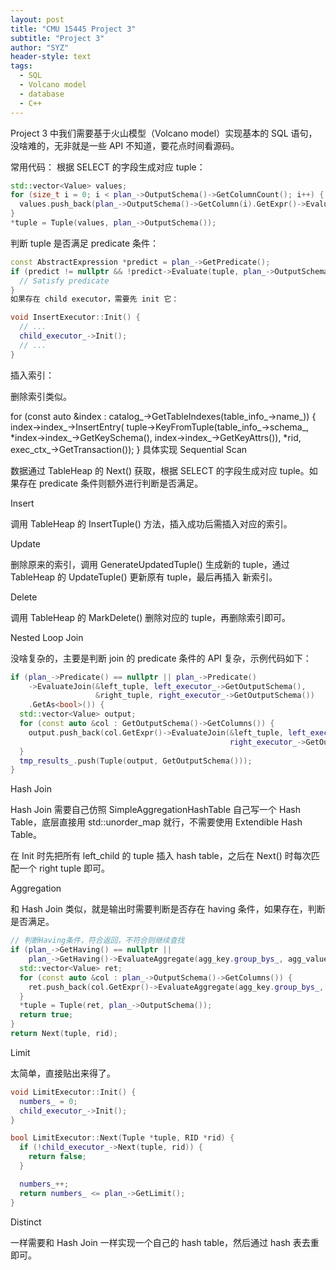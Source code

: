 ```yaml
---
layout: post
title: "CMU 15445 Project 3"
subtitle: "Project 3"
author: "SYZ"
header-style: text
tags:
  - SQL
  - Volcano model
  - database
  - C++
---
```


> 

Project 3 中我们需要基于火山模型（Volcano model）实现基本的 SQL 语句，没啥难的，无非就是一些 API 不知道，要花点时间看源码。

常用代码：
根据 SELECT 的字段生成对应 tuple：

```C++
std::vector<Value> values;
for (size_t i = 0; i < plan_->OutputSchema()->GetColumnCount(); i++) {
  values.push_back(plan_->OutputSchema()->GetColumn(i).GetExpr()->Evaluate(tuple, schema_));
}
*tuple = Tuple(values, plan_->OutputSchema());
```

判断 tuple 是否满足 predicate 条件：

```C++
const AbstractExpression *predict = plan_->GetPredicate();
if (predict != nullptr && !predict->Evaluate(tuple, plan_->OutputSchema()).GetAs<bool>()) {
  // Satisfy predicate
}
如果存在 child executor，需要先 init 它：

void InsertExecutor::Init() {
  // ...
  child_executor_->Init();
  // ...
}
```

插入索引：

删除索引类似。

for (const auto &index : catalog_->GetTableIndexes(table_info_->name_)) {
  index->index_->InsertEntry(
    tuple->KeyFromTuple(table_info_->schema_, *index->index_->GetKeySchema(), index->index_->GetKeyAttrs()), *rid,
    exec_ctx_->GetTransaction());
}
具体实现
Sequential Scan

数据通过 TableHeap 的 Next() 获取，根据 SELECT 的字段生成对应 tuple。如果存在 predicate 条件则额外进行判断是否满足。

Insert

调用 TableHeap 的 InsertTuple() 方法，插入成功后需插入对应的索引。

Update

删除原来的索引，调用 GenerateUpdatedTuple() 生成新的 tuple，通过 TableHeap 的 UpdateTuple() 更新原有 tuple，最后再插入 新索引。

Delete

调用 TableHeap 的 MarkDelete() 删除对应的 tuple，再删除索引即可。

Nested Loop Join

没啥复杂的，主要是判断 join 的 predicate 条件的 API 复杂，示例代码如下：
```C++
if (plan_->Predicate() == nullptr || plan_->Predicate()
    ->EvaluateJoin(&left_tuple, left_executor_->GetOutputSchema(),
                   &right_tuple, right_executor_->GetOutputSchema())
    .GetAs<bool>()) {
  std::vector<Value> output;
  for (const auto &col : GetOutputSchema()->GetColumns()) {
    output.push_back(col.GetExpr()->EvaluateJoin(&left_tuple, left_executor_->GetOutputSchema(), &right_tuple,
                                                 right_executor_->GetOutputSchema()));
  }
  tmp_results_.push(Tuple(output, GetOutputSchema()));
}
```
Hash Join

Hash Join 需要自己仿照 SimpleAggregationHashTable 自己写一个 Hash Table，底层直接用 std::unorder_map 就行，不需要使用 Extendible Hash Table。

在 Init 时先把所有 left_child 的 tuple 插入 hash table，之后在 Next() 时每次匹配一个 right tuple 即可。

Aggregation

和 Hash Join 类似，就是输出时需要判断是否存在 having 条件，如果存在，判断是否满足。
```C++
// 判断Having条件，符合返回，不符合则继续查找
if (plan_->GetHaving() == nullptr ||
    plan_->GetHaving()->EvaluateAggregate(agg_key.group_bys_, agg_value.aggregates_).GetAs<bool>()) {
  std::vector<Value> ret;
  for (const auto &col : plan_->OutputSchema()->GetColumns()) {
    ret.push_back(col.GetExpr()->EvaluateAggregate(agg_key.group_bys_, agg_value.aggregates_));
  }
  *tuple = Tuple(ret, plan_->OutputSchema());
  return true;
}
return Next(tuple, rid);
```
Limit

太简单，直接贴出来得了。
```C++
void LimitExecutor::Init() {
  numbers_ = 0;
  child_executor_->Init();
}

bool LimitExecutor::Next(Tuple *tuple, RID *rid) {
  if (!child_executor_->Next(tuple, rid)) {
    return false;
  }

  numbers_++;
  return numbers_ <= plan_->GetLimit();
}
```
Distinct

一样需要和 Hash Join 一样实现一个自己的 hash table，然后通过 hash 表去重即可。